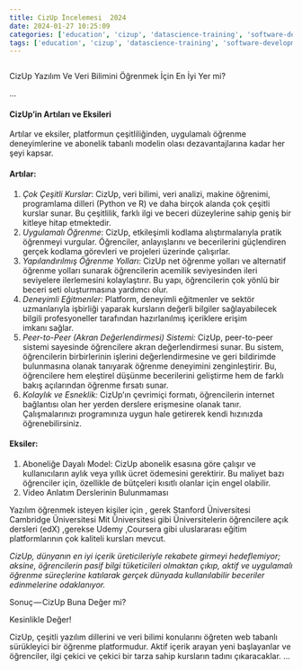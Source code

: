 ```yaml
---
title: CizUp İncelemesi  2024
date: 2024-01-27 10:25:09
categories: ['education', 'cizup', 'datascience-training', 'software-development']
tags: ['education', 'cizup', 'datascience-training', 'software-development']
---
```

<figure><img alt="" src="https://cdn-images-1.medium.com/max/1024/1*JXMkV9ODsNl5ON8Ddyrgpg.jpeg"/></figure>

CizUp Yazılım Ve Veri Bilimini Öğrenmek İçin En İyi Yer&nbsp;mi?

…

#### __CizUp’in Artıları ve&nbsp;Eksileri__

Artılar ve eksiler, platformun çeşitliliğinden, uygulamalı öğrenme deneyimlerine ve abonelik tabanlı modelin olası dezavantajlarına kadar her şeyi&nbsp;kapsar.

#### Artılar:

1.   _Çok Çeşitli Kurslar_: CizUp, veri bilimi, veri analizi, makine öğrenimi, programlama dilleri (Python ve R) ve daha birçok alanda çok çeşitli kurslar sunar. Bu çeşitlilik, farklı ilgi ve beceri düzeylerine sahip geniş bir kitleye hitap etmektedir.
2.   _Uygulamalı Öğrenme_: CizUp, etkileşimli kodlama alıştırmalarıyla pratik öğrenmeyi vurgular. Öğrenciler, anlayışlarını ve becerilerini güçlendiren gerçek kodlama görevleri ve projeleri üzerinde çalışırlar.
3.   _Yapılandırılmış Öğrenme Yolları_: CizUp net öğrenme yolları ve alternatif öğrenme yolları sunarak öğrencilerin acemilik seviyesinden ileri seviyelere ilerlemesini kolaylaştırır. Bu yapı, öğrencilerin çok yönlü bir beceri seti oluşturmasına yardımcı&nbsp;olur.
4.   _Deneyimli Eğitmenler:_ Platform, deneyimli eğitmenler ve sektör uzmanlarıyla işbirliği yaparak kursların değerli bilgiler sağlayabilecek bilgili profesyoneller tarafından hazırlanılmış içeriklere erişim imkanı&nbsp;sağlar.
5.   _Peer-to-Peer (Akran Değerlendirmesi) Sistemi:_ CizUp, peer-to-peer sistemi sayesinde öğrencilere akran değerlendirmesi sunar. Bu sistem, öğrencilerin birbirlerinin işlerini değerlendirmesine ve geri bildirimde bulunmasına olanak tanıyarak öğrenme deneyimini zenginleştirir. Bu, öğrencilere hem eleştirel düşünme becerilerini geliştirme hem de farklı bakış açılarından öğrenme fırsatı&nbsp;sunar.
6.   _Kolaylık ve Esneklik:_ CizUp’ın çevrimiçi formatı, öğrencilerin internet bağlantısı olan her yerden derslere erişmesine olanak tanır. Çalışmalarınızı programınıza uygun hale getirerek kendi hızınızda öğrenebilirsiniz.

#### Eksiler:

1.   Aboneliğe Dayalı Model: CizUp abonelik esasına göre çalışır ve kullanıcıların aylık veya yıllık ücret ödemesini gerektirir. Bu maliyet bazı öğrenciler için, özellikle de bütçeleri kısıtlı olanlar için engel olabilir.
2.   Video Anlatım Derslerinin Bulunmaması

Yazılım öğrenmek isteyen kişiler için&nbsp;, gerek Stanford Üniversitesi Cambridge Üniversitesi Mit Üniversitesi gibi Üniversitelerin öğrencilere açık dersleri (edX)&nbsp;,gerekse Udemy&nbsp;,Coursera gibi uluslararası eğitim platformlarının çok kaliteli kursları&nbsp;mevcut.

_CizUp, dünyanın en iyi içerik üreticileriyle rekabete girmeyi hedeflemiyor; aksine, öğrencilerin pasif bilgi tüketicileri olmaktan çıkıp, aktif ve uygulamalı öğrenme süreçlerine katılarak gerçek dünyada kullanılabilir beceriler edinmelerine odaklanıyor._

Sonuç — CizUp Buna Değer&nbsp;mi?

Kesinlikle Değer!

CizUp, çeşitli yazılım dillerini ve veri bilimi konularını öğreten web tabanlı sürükleyici bir öğrenme platformudur. Aktif içerik arayan yeni başlayanlar ve öğrenciler, ilgi çekici ve çekici bir tarza sahip kursların tadını çıkaracaklar.&nbsp;…

<img alt="" height="1" src="https://medium.com/_/stat?event=post.clientViewed&amp;referrerSource=full_rss&amp;postId=701dc2f5f6dc" width="1"/>